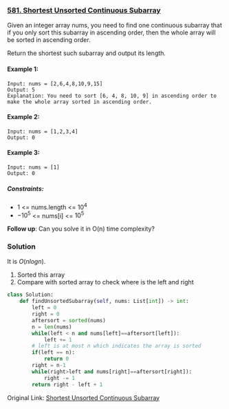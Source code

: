 ### [581. Shortest Unsorted Continuous Subarray](https://leetcode.com/problems/shortest-unsorted-continuous-subarray/)

Given an integer array nums, you need to find one continuous subarray that if you only sort this subarray in ascending order, then the whole array will be sorted in ascending order.

Return the shortest such subarray and output its length.



#### Example 1:
```shell
Input: nums = [2,6,4,8,10,9,15]
Output: 5
Explanation: You need to sort [6, 4, 8, 10, 9] in ascending order to make the whole array sorted in ascending order.
```

#### Example 2:
```shell
Input: nums = [1,2,3,4]
Output: 0
```
#### Example 3:
```shell
Input: nums = [1]
Output: 0
```

##### Constraints:

- 1 <= nums.length <= $10^4$
- $-10^5$ <= nums[i] <= $10^5$

**Follow up**: Can you solve it in O(n) time complexity?

### Solution
It is $O(nlogn)$.
1. Sorted this array
2. Compare with sorted array to check where is the left and right

```python
class Solution:
    def findUnsortedSubarray(self, nums: List[int]) -> int:
        left = 0
        right = 0
        aftersort = sorted(nums)
        n = len(nums)
        while(left < n and nums[left]==aftersort[left]):
            left += 1
        # left is at most n which indicates the array is sorted
        if(left == n):
            return 0
        right = n-1
        while(right>left and nums[right]==aftersort[right]):
            right -= 1
        return right - left + 1
```

Original Link: [Shortest Unsorted Continuous Subarray](https://leetcode.com/problems/shortest-unsorted-continuous-subarray/discuss/2003470/python-easy-understanding-just-compare-with-sorted-array-onlogn)